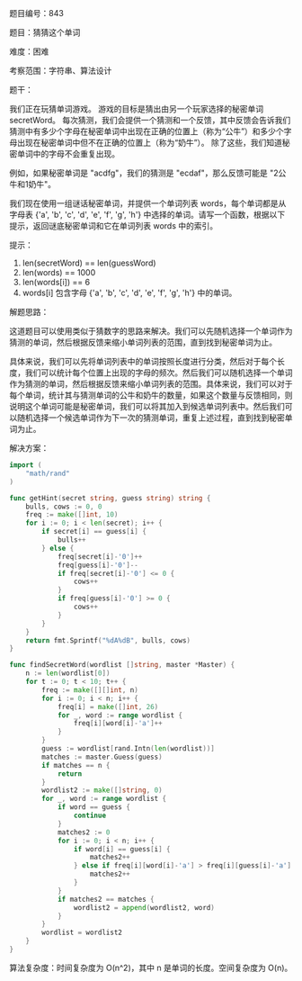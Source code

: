题目编号：843

题目：猜猜这个单词

难度：困难

考察范围：字符串、算法设计

题干：

我们正在玩猜单词游戏。 游戏的目标是猜出由另一个玩家选择的秘密单词 secretWord。 每次猜测，我们会提供一个猜测和一个反馈，其中反馈会告诉我们猜测中有多少个字母在秘密单词中出现在正确的位置上（称为“公牛”）和多少个字母出现在秘密单词中但不在正确的位置上（称为“奶牛”）。 除了这些，我们知道秘密单词中的字母不会重复出现。

例如，如果秘密单词是 "acdfg"，我们的猜测是 "ecdaf"，那么反馈可能是 "2公牛和1奶牛"。

我们现在使用一组谜话秘密单词，并提供一个单词列表 words，每个单词都是从字母表  {'a', 'b', 'c', 'd', 'e', 'f', 'g', 'h'} 中选择的单词。请写一个函数，根据以下提示，返回谜底秘密单词和它在单词列表 words 中的索引。

提示：

1. len(secretWord) == len(guessWord)
2. len(words) == 1000
3. len(words[i]) == 6
4. words[i] 包含字母 {'a', 'b', 'c', 'd', 'e', 'f', 'g', 'h'} 中的单词。

解题思路：

这道题目可以使用类似于猜数字的思路来解决。我们可以先随机选择一个单词作为猜测的单词，然后根据反馈来缩小单词列表的范围，直到找到秘密单词为止。

具体来说，我们可以先将单词列表中的单词按照长度进行分类，然后对于每个长度，我们可以统计每个位置上出现的字母的频次。然后我们可以随机选择一个单词作为猜测的单词，然后根据反馈来缩小单词列表的范围。具体来说，我们可以对于每个单词，统计其与猜测单词的公牛和奶牛的数量，如果这个数量与反馈相同，则说明这个单词可能是秘密单词，我们可以将其加入到候选单词列表中。然后我们可以随机选择一个候选单词作为下一次的猜测单词，重复上述过程，直到找到秘密单词为止。

解决方案：

```go
import (
    "math/rand"
)

func getHint(secret string, guess string) string {
    bulls, cows := 0, 0
    freq := make([]int, 10)
    for i := 0; i < len(secret); i++ {
        if secret[i] == guess[i] {
            bulls++
        } else {
            freq[secret[i]-'0']++
            freq[guess[i]-'0']--
            if freq[secret[i]-'0'] <= 0 {
                cows++
            }
            if freq[guess[i]-'0'] >= 0 {
                cows++
            }
        }
    }
    return fmt.Sprintf("%dA%dB", bulls, cows)
}

func findSecretWord(wordlist []string, master *Master) {
    n := len(wordlist[0])
    for t := 0; t < 10; t++ {
        freq := make([][]int, n)
        for i := 0; i < n; i++ {
            freq[i] = make([]int, 26)
            for _, word := range wordlist {
                freq[i][word[i]-'a']++
            }
        }
        guess := wordlist[rand.Intn(len(wordlist))]
        matches := master.Guess(guess)
        if matches == n {
            return
        }
        wordlist2 := make([]string, 0)
        for _, word := range wordlist {
            if word == guess {
                continue
            }
            matches2 := 0
            for i := 0; i < n; i++ {
                if word[i] == guess[i] {
                    matches2++
                } else if freq[i][word[i]-'a'] > freq[i][guess[i]-'a'] {
                    matches2++
                }
            }
            if matches2 == matches {
                wordlist2 = append(wordlist2, word)
            }
        }
        wordlist = wordlist2
    }
}
```

算法复杂度：时间复杂度为 O(n^2)，其中 n 是单词的长度。空间复杂度为 O(n)。